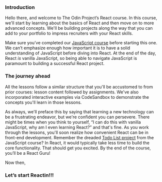 ### Introduction

Hello there, and welcome to The Odin Project’s React course. In this course, we'll start by learning about the basics of React and then move on to more advanced concepts. We'll be building projects along the way that you can add to your portfolio to impress recruiters with your React skills.

Make sure you’ve completed our [JavaScript course](https://www.theodinproject.com/paths/full-stack-javascript/courses/javascript) before starting this one. We can’t emphasize enough how important it is to have a solid understanding of JavaScript before diving into React. At the end of the day, React *is* vanilla JavaScript, so being able to navigate JavaScript is paramount to building a successful React project.

### The journey ahead

All the lessons follow a similar structure that you'll be accustomed to from prior courses: lesson content followed by assignments. We've also incorporated interactive examples via CodeSandbox to demonstrate the concepts you'll learn in those lessons.

As always, we'll preface this by saying that learning a new technology can be a frustrating endeavor, but we're confident you can persevere. There might be times when you think to yourself, “I can do this with vanilla JavaScript, why am I even learning React?” and that's fine. As you work through the lessons, you'll soon realize how convenient React can be in front-end development. Remember the dreaded [Todo List project](https://www.theodinproject.com/lessons/node-path-javascript-todo-list) from the JavaScript course? In React, it would typically take less time to build the core functionality. That should get you excited. By the end of the course, you’ll be a React Guru!

Now then,

### Let’s start Reactin!!!
